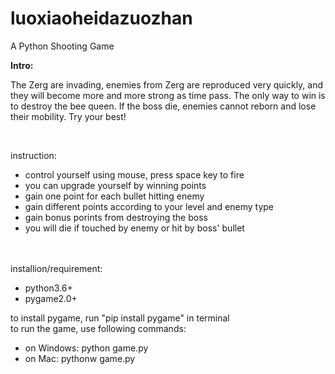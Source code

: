 # luoxiaoheidazuozhan


A Python Shooting Game 

<section>
<strong>Intro:</strong>
<p>
  The Zerg are invading, enemies from Zerg are reproduced very quickly, and they will become more and more strong as time pass.
The only way to win is to destroy the bee queen. If the boss die, enemies cannot reborn and lose their mobility. Try your best!
</p>
<br>
<p>
  instruction:
  <ul>
  <li>control yourself using mouse, press space key to fire </li>
  <li>you can upgrade yourself by winning points </li>
  <li>gain one point for each bullet hitting enemy </li>
  <li>gain different points according to your level and enemy type </li>
  <li>gain bonus porints from destroying the boss </li>
  <li>you will die if touched by enemy or hit by boss' bullet </li>
  </ul>
</p>
</section>
<br><br>
<section>
  installion/requirement:
  <ul>
  <li>python3.6+ </li>
  <li>pygame2.0+ </li>
  </ul>

  to install pygame, run "pip install pygame" in terminal
  <br>
  to run the game, use following commands:
  
  <ul>
    <li>
      on Windows: python game.py 
    </li>
    <li>
      on Mac: pythonw game.py 
    </li>
  </ul>
</section>
